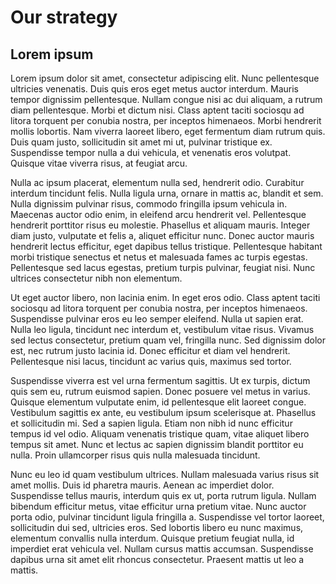 # Our strategy

## Lorem ipsum

Lorem ipsum dolor sit amet, consectetur adipiscing elit. Nunc pellentesque ultricies venenatis. Duis quis eros eget metus auctor interdum. Mauris tempor dignissim pellentesque. Nullam congue nisi ac dui aliquam, a rutrum diam pellentesque. Morbi et dictum nisi. Class aptent taciti sociosqu ad litora torquent per conubia nostra, per inceptos himenaeos. Morbi hendrerit mollis lobortis. Nam viverra laoreet libero, eget fermentum diam rutrum quis. Duis quam justo, sollicitudin sit amet mi ut, pulvinar tristique ex. Suspendisse tempor nulla a dui vehicula, et venenatis eros volutpat. Quisque vitae viverra risus, at feugiat arcu.

Nulla ac ipsum placerat, elementum nulla sed, hendrerit odio. Curabitur interdum tincidunt felis. Nulla ligula urna, ornare in mattis ac, blandit et sem. Nulla dignissim pulvinar risus, commodo fringilla ipsum vehicula in. Maecenas auctor odio enim, in eleifend arcu hendrerit vel. Pellentesque hendrerit porttitor risus eu molestie. Phasellus et aliquam mauris. Integer diam justo, vulputate et felis a, aliquet efficitur nunc. Donec auctor mauris hendrerit lectus efficitur, eget dapibus tellus tristique. Pellentesque habitant morbi tristique senectus et netus et malesuada fames ac turpis egestas. Pellentesque sed lacus egestas, pretium turpis pulvinar, feugiat nisi. Nunc ultrices consectetur nibh non elementum.

Ut eget auctor libero, non lacinia enim. In eget eros odio. Class aptent taciti sociosqu ad litora torquent per conubia nostra, per inceptos himenaeos. Suspendisse pulvinar eros eu leo semper eleifend. Nulla ut sapien erat. Nulla leo ligula, tincidunt nec interdum et, vestibulum vitae risus. Vivamus sed lectus consectetur, pretium quam vel, fringilla nunc. Sed dignissim dolor est, nec rutrum justo lacinia id. Donec efficitur et diam vel hendrerit. Pellentesque nisi lacus, tincidunt ac varius quis, maximus sed tortor.

Suspendisse viverra est vel urna fermentum sagittis. Ut ex turpis, dictum quis sem eu, rutrum euismod sapien. Donec posuere vel metus in varius. Quisque elementum vulputate enim, id pellentesque elit laoreet congue. Vestibulum sagittis ex ante, eu vestibulum ipsum scelerisque at. Phasellus et sollicitudin mi. Sed a sapien ligula. Etiam non nibh id nunc efficitur tempus id vel odio. Aliquam venenatis tristique quam, vitae aliquet libero tempus sit amet. Nunc et lectus ac sapien dignissim blandit porttitor eu nulla. Proin ullamcorper risus quis nulla malesuada tincidunt.

Nunc eu leo id quam vestibulum ultrices. Nullam malesuada varius risus sit amet mollis. Duis id pharetra mauris. Aenean ac imperdiet dolor. Suspendisse tellus mauris, interdum quis ex ut, porta rutrum ligula. Nullam bibendum efficitur metus, vitae efficitur urna pretium vitae. Nunc auctor porta odio, pulvinar tincidunt ligula fringilla a. Suspendisse vel tortor laoreet, sollicitudin dui sed, ultricies eros. Sed lobortis libero eu nunc maximus, elementum convallis nulla interdum. Quisque pretium feugiat nulla, id imperdiet erat vehicula vel. Nullam cursus mattis accumsan. Suspendisse dapibus urna sit amet elit rhoncus consectetur. Praesent mattis ut leo a mattis.
